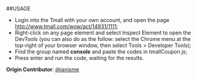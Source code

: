 ##USAGE

* Login into the Tmall with your own account, and open the page <http://www.tmall.com/wow/act/14931/1111>;
* Right-click on any page element and select Inspect Element to open the DevTools (you can also do as the follow: select the Chrome menu at the top-right of your browser window, then select Tools > Developer Tools);
* Find the group named **console** and paste the codes in tmallCoupon.js;
* Press enter and run the code, waiting for the results.

**Origin Contributor**: [@ianisme](https://www.v2ex.com/member/ianisme)